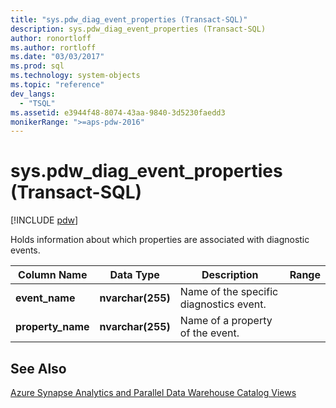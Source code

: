 ```yaml
---
title: "sys.pdw_diag_event_properties (Transact-SQL)"
description: sys.pdw_diag_event_properties (Transact-SQL)
author: ronortloff
ms.author: rortloff
ms.date: "03/03/2017"
ms.prod: sql
ms.technology: system-objects
ms.topic: "reference"
dev_langs:
  - "TSQL"
ms.assetid: e3944f48-8074-43aa-9840-3d5230faedd3
monikerRange: ">=aps-pdw-2016"
---
```

# sys.pdw_diag_event_properties (Transact-SQL)
[!INCLUDE [pdw](../../includes/applies-to-version/pdw.md)]

  Holds information about which properties are associated with diagnostic events.  
  
|Column Name|Data Type|Description|Range|  
|-----------------|---------------|-----------------|-----------|  
|**event_name**|**nvarchar(255)**|Name of the specific diagnostics event.||  
|**property_name**|**nvarchar(255)**|Name of a property of the event.||  
  
## See Also  
 [Azure Synapse Analytics and Parallel Data Warehouse Catalog Views](../../relational-databases/system-catalog-views/sql-data-warehouse-and-parallel-data-warehouse-catalog-views.md)  
  
  

